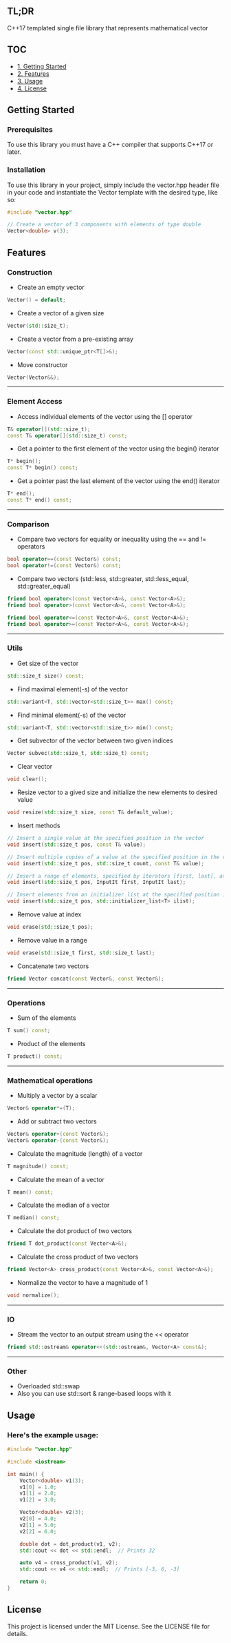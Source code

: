 ## TL;DR
C++17 templated single file library that represents mathematical vector




## TOC
- [1. Getting Started](#installation)
- [2. Features](#features)
- [3. Usage](#usage)
- [4. License](#license)



## Getting Started

### Prerequisites
To use this library you must have a C++ compiler that supports C++17 or later.

### Installation
To use this library in your project, simply include the vector.hpp header file in your code and instantiate the Vector template with the desired type, like so:
```cpp
#include "vector.hpp"

// Create a vector of 3 components with elements of type double
Vector<double> v(3);
```






## Features

### Construction
- Create an empty vector
```cpp
Vector() = default;
```

- Create a vector of a given size
```cpp
Vector(std::size_t);
```

- Create a vector from a pre-existing array
```cpp
Vector(const std::unique_ptr<T[]>&);
```

- Move constructor
```cpp
Vector(Vector&&);
```

---

### Element Access
- Access individual elements of the vector using the [] operator
```cpp
T& operator[](std::size_t);
const T& operator[](std::size_t) const;
```

- Get a pointer to the first element of the vector using the begin() iterator
```cpp
T* begin();
const T* begin() const;
```

- Get a pointer past the last element of the vector using the end() iterator
```cpp
T* end();
const T* end() const;
```

---

### Comparison
- Compare two vectors for equality or inequality using the == and != operators
```cpp
bool operator==(const Vector&) const;
bool operator!=(const Vector&) const;
```

- Compare two vectors (std::less, std::greater, std::less_equal, std::greater_equal)
```cpp
friend bool operator<(const Vector<A>&, const Vector<A>&);
friend bool operator>(const Vector<A>&, const Vector<A>&);

friend bool operator<=(const Vector<A>&, const Vector<A>&);
friend bool operator>=(const Vector<A>&, const Vector<A>&);
```

---

### Utils
- Get size of the vector
```cpp
std::size_t size() const;
```

- Find maximal element(-s) of the vector
```cpp
std::variant<T, std::vector<std::size_t>> max() const;
```

- Find minimal element(-s) of the vector 
```cpp
std::variant<T, std::vector<std::size_t>> min() const;
```

- Get subvector of the vector between two given indices
```cpp
Vector subvec(std::size_t, std::size_t) const;
```

- Clear vector
```cpp
void clear();
```

- Resize vector to a gived size and initialize the new elements to desired value
```cpp
void resize(std::size_t size, const T& default_value);
```

- Insert methods
```cpp
// Insert a single value at the specified position in the vector
void insert(std::size_t pos, const T& value);

// Insert multiple copies of a value at the specified position in the vector
void insert(std::size_t pos, std::size_t count, const T& value);

// Insert a range of elements, specified by iterators [first, last], at the specified position in the vector
void insert(std::size_t pos, InputIt first, InputIt last);

// Insert elements from an initializer list at the specified position in the vector
void insert(std::size_t pos, std::initializer_list<T> ilist);
```

- Remove value at index
```cpp
void erase(std::size_t pos);
```

- Remove value in a range
```cpp
void erase(std::size_t first, std::size_t last);
```

- Concatenate two vectors
```cpp
friend Vector concat(const Vector&, const Vector&);
```

---

### Operations
- Sum of the elements
```cpp
T sum() const;
```

- Product of the elements
```cpp
T product() const;
```

---

### Mathematical operations
- Multiply a vector by a scalar
```cpp
Vector& operator*=(T);
```

- Add or subtract two vectors
```cpp
Vector& operator+(const Vector&);
Vector& operator-(const Vector&);
```

- Calculate the magnitude (length) of a vector
```cpp
T magnitude() const;
```

- Calculate the mean of a vector
```cpp
T mean() const;
```

- Calculate the median of a vector
```cpp
T median() const;
```

- Calculate the dot product of two vectors
```cpp
friend T dot_product(const Vector<A>&);
```

- Calculate the cross product of two vectors
```cpp
friend Vector<A> cross_product(const Vector<A>&, const Vector<A>&);
```

- Normalize the vector to have a magnitude of 1
```cpp
void normalize();
```
---

### IO
- Stream the vector to an output stream using the << operator
```cpp
friend std::ostream& operator<<(std::ostream&, Vector<A> const&);
```

---
### Other
- Overloaded std::swap
- Also you can use std::sort & range-based loops with it




## Usage

### Here's the example usage:
```cpp
#include "vector.hpp"

#include <iostream>

int main() {
    Vector<double> v1(3);
    v1[0] = 1.0;
    v1[1] = 2.0;
    v1[2] = 3.0;

    Vector<double> v2(3);
    v2[0] = 4.0;
    v2[1] = 5.0;
    v2[2] = 6.0;

    double dot = dot_product(v1, v2);
    std::cout << dot << std::endl;  // Prints 32

    auto v4 = cross_product(v1, v2);
    std::cout << v4 << std::endl;  // Prints [-3, 6, -3]

    return 0;
}
```






## License
This project is licensed under the MIT License. See the LICENSE file for details.
